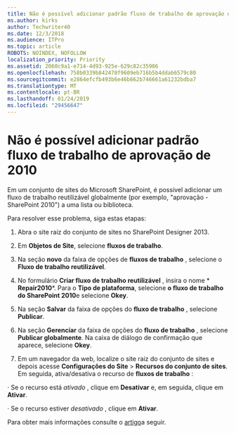 ```yaml
---
title: Não é possível adicionar padrão fluxo de trabalho de aprovação de 2010
ms.author: kirks
author: Techwriter40
ms.date: 12/3/2018
ms.audience: ITPro
ms.topic: article
ROBOTS: NOINDEX, NOFOLLOW
localization_priority: Priority
ms.assetid: 2060c9a1-e714-4d93-925e-629c82c35986
ms.openlocfilehash: 758b0339b842478f9609eb716b5b4ddab6579c80
ms.sourcegitcommit: e2864efcfb493b6e46b662b746661a61232bdba7
ms.translationtype: MT
ms.contentlocale: pt-BR
ms.lasthandoff: 01/24/2019
ms.locfileid: "29456647"
---
```

# <a name="cant-add-default-2010-approval-workflow"></a>Não é possível adicionar padrão fluxo de trabalho de aprovação de 2010

Em um conjunto de sites do Microsoft SharePoint, é possível adicionar um fluxo de trabalho reutilizável globalmente (por exemplo, "aprovação - SharePoint 2010") a uma lista ou biblioteca.
  
Para resolver esse problema, siga estas etapas: 
  
1. Abra o site raiz do conjunto de sites no SharePoint Designer 2013.
  
2. Em **Objetos de Site**, selecione **fluxos de trabalho**. 
  
3. Na seção **novo** da faixa de opções de **fluxos de trabalho** , selecione o **Fluxo de trabalho reutilizável**. 
  
4. No formulário **Criar fluxo de trabalho reutilizável** , insira o nome * **Repair2010***. Para o **Tipo de plataforma**, selecione **o fluxo de trabalho do SharePoint 2010**e selecione **Okey**. 
  
5. Na seção **Salvar** da faixa de opções do **fluxo de trabalho** , selecione **Publicar**. 
  
6. Na seção **Gerenciar** da faixa de opções do **fluxo de trabalho** , selecione **Publicar globalmente**. Na caixa de diálogo de confirmação que aparece, selecione **Okey**. 
  
7. Em um navegador da web, localize o site raiz do conjunto de sites e depois acesse **Configurações do Site** \> **Recursos do conjunto de sites**. Em seguida, ativa/desativa o recurso de **fluxos de trabalho** : 
  
· Se o recurso está *ativado* , clique em **Desativar** e, em seguida, clique em **Ativar**. 
  
· Se o recurso estiver *desativado* , clique em **Ativar**. 
  
Para obter mais informações consulte o [artigo](https://go.microsoft.com/fwlink/?linkid=2047770&amp;clcid=0x409)a seguir.
  

